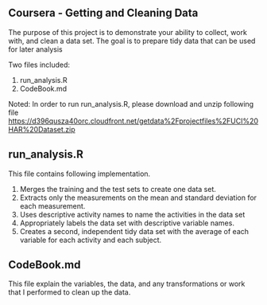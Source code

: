 Coursera - Getting and Cleaning Data
----------------------------------------------------------------------------------
The purpose of this project is to demonstrate your ability to collect, work with, and clean a data set. The goal is to prepare tidy data that can be used for later analysis

Two files included:
1. run_analysis.R
2. CodeBook.md

Noted: In order to run run_analysis.R, please download and unzip following file
https://d396qusza40orc.cloudfront.net/getdata%2Fprojectfiles%2FUCI%20HAR%20Dataset.zip



run_analysis.R
----------------------------------------------------------------------------------
This file contains following implementation.

1. Merges the training and the test sets to create one data set.
2. Extracts only the measurements on the mean and standard deviation for each measurement. 
3. Uses descriptive activity names to name the activities in the data set
4. Appropriately labels the data set with descriptive variable names. 
5. Creates a second, independent tidy data set with the average of each variable for each activity and each subject. 



CodeBook.md
----------------------------------------------------------------------------------
This file explain the variables, the data, and any transformations or work that I performed to clean up the data. 

